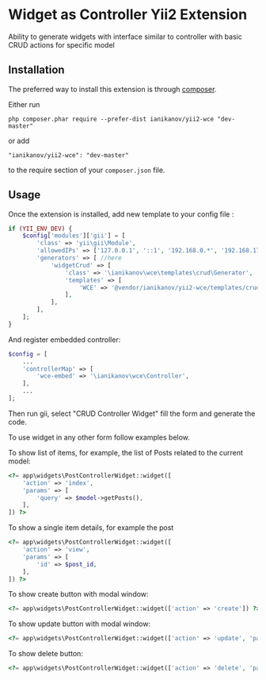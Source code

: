 Widget as Controller Yii2 Extension
===================================
Ability to generate widgets with interface similar to controller with basic CRUD actions for specific model

Installation
------------

The preferred way to install this extension is through [composer](http://getcomposer.org/download/).

Either run

```
php composer.phar require --prefer-dist ianikanov/yii2-wce "dev-master"
```

or add

```
"ianikanov/yii2-wce": "dev-master"
```

to the require section of your `composer.json` file.


Usage
-----

Once the extension is installed, add new template to your config file :
```php
if (YII_ENV_DEV) {    
    $config['modules']['gii'] = [
        'class' => 'yii\gii\Module',      
        'allowedIPs' => ['127.0.0.1', '::1', '192.168.0.*', '192.168.178.20'],  
        'generators' => [ //here
            'widgetCrud' => [
                'class' => '\ianikanov\wce\templates\crud\Generator',
                'templates' => [
                    'WCE' => '@vendor/ianikanov/yii2-wce/templates/crud/default', // template name
                ],
            ],
        ],
    ];
}
```
And register embedded controller:
```php
$config = [
    ...
    'controllerMap' => [
        'wce-embed' => '\ianikanov\wce\Controller',
    ],
    ...
];
```
Then run gii, select "CRUD Controller Widget" fill the form and generate the code.

To use widget in any other form follow examples below.

To show list of items, for example, the list of Posts related to the current model:
```php
<?= app\widgets\PostControllerWidget::widget([
    'action' => 'index',
    'params' => [
        'query' => $model->getPosts(),
    ],
]) ?>
```

To show a single item details, for example the post
```php
<?= app\widgets\PostControllerWidget::widget([
    'action' => 'view',
    'params' => [
        'id' => $post_id,
    ],
]) ?>
```

To show create button with modal window:
```php
<?= app\widgets\PostControllerWidget::widget(['action' => 'create']) ?>
```

To show update button with modal window:
```php
<?= app\widgets\PostControllerWidget::widget(['action' => 'update', 'params'=>['id' => $model->id]]) ?>
```

To show delete button:
```php
<?= app\widgets\PostControllerWidget::widget(['action' => 'delete', 'params'=>['id' => $model->id]]) ?>
```
